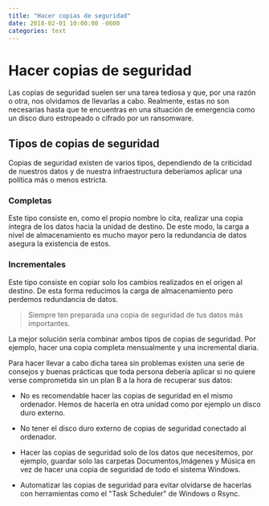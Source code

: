 ```yaml
---
title: "Hacer copias de seguridad"
date: 2018-02-01 10:00:00 -0600
categories: text
---
```


# Hacer copias de seguridad

Las copias de seguridad suelen ser una tarea tediosa y que, por una razón o otra, nos olvidamos de llevarlas a cabo. Realmente, estas no son necesarias hasta que te encuentras en una situación de emergencia como un disco duro estropeado o cifrado por un ransomware.



## Tipos de copias de seguridad

Copias de seguridad existen de varios tipos, dependiendo de la criticidad de nuestros datos y de nuestra infraestructura deberíamos aplicar una política más o menos estricta.

### Completas

Este tipo consiste en, como el propio nombre lo cita, realizar una copia íntegra de los datos hacia la unidad de destino. De este modo, la carga a nivel de almacenamiento es mucho mayor pero la redundancia de datos asegura la existencia de estos.

### Incrementales

Este tipo consiste en copiar solo los cambios realizados en el origen al destino. De esta forma reducimos la carga de almacenamiento pero perdemos redundancia de datos.

> Siempre ten preparada una copia de seguridad de tus datos más importantes.

La mejor solución sería combinar ambos tipos de copias de seguridad. Por ejemplo, hacer una copia completa mensualmente y una incremental diaria.

Para hacer llevar a cabo dicha tarea sin problemas existen una serie de consejos y buenas prácticas que toda persona debería aplicar si no quiere verse comprometida sin un plan B a la hora de recuperar sus datos:

* No es recomendable hacer las copias de seguridad en el mismo ordenador. Hemos de hacerla en  otra unidad como por ejemplo un disco duro externo.

* No tener el disco duro externo de copias de seguridad conectado al ordenador.

* Hacer las copias de seguridad solo de los datos que necesitemos, por ejemplo, guardar solo las carpetas Documentos,Imágenes y Música en vez de hacer una copia de seguridad de todo el sistema Windows.

* Automatizar las copias de seguridad para evitar olvidarse de hacerlas con herramientas como el "Task Scheduler" de Windows o Rsync.

